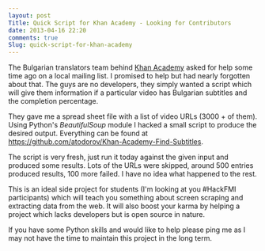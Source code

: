 ```yaml
---
layout: post
Title: Quick Script for Khan Academy - Looking for Contributors
date: 2013-04-16 22:20
comments: true
Slug: quick-script-for-khan-academy
---
```


The Bulgarian translators team behind
[Khan Academy](https://www.khanacademy.org/) asked for help some time ago 
on a local mailing list. I promised to help but had nearly forgotten about that.
The guys are no developers, they simply wanted a script which will give them information
if a particular video has Bulgarian subtitles and the completion percentage.

They gave me a spread sheet file with a list of video URLs (3000 + of them).
Using Python's *BeautifulSoup* module I hacked a small script to produce the
desired output. 
Everything can be found at <https://github.com/atodorov/Khan-Academy-Find-Subtitles>.

The script is very fresh, just run it today against the given input and produced
some results. Lots of the URLs were skipped, around 500 entries produced results,
100 more failed. I have no idea what happened to the rest.

This is an ideal side project for students (I'm looking at you #HackFMI participants)
which will teach you something about screen scraping and extracting data from
the web. It will also boost your karma by helping a project which
lacks developers but is open source in nature.

If you have some Python skills and would like to help please ping me as I
may not have the time to maintain this project in the long term.

